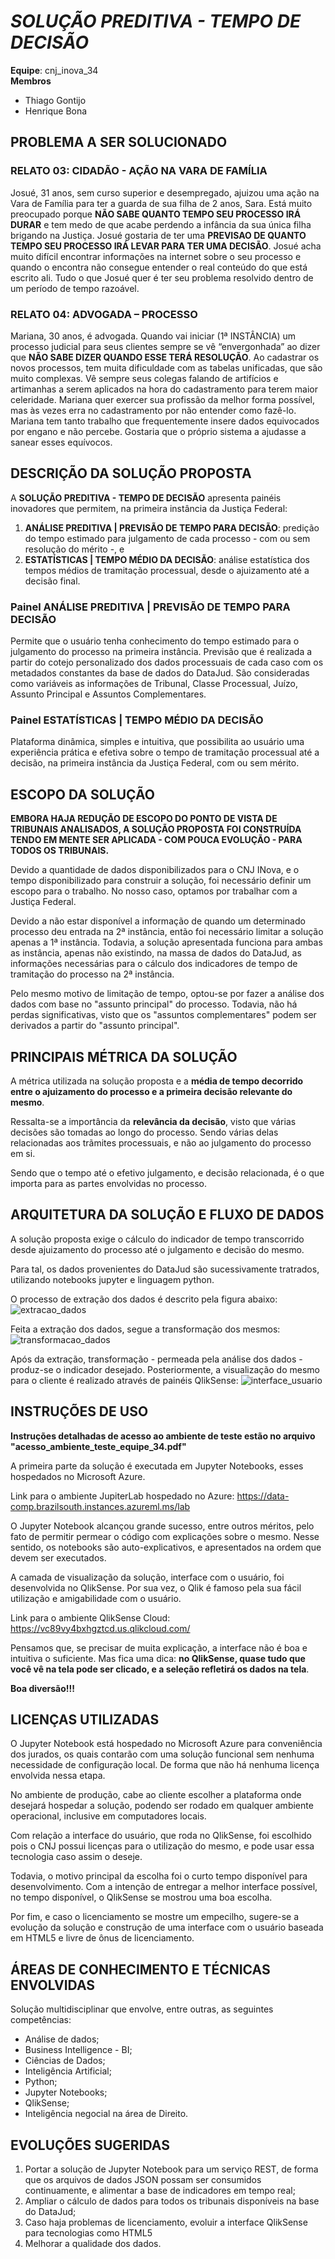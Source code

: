 # ***SOLUÇÃO PREDITIVA - TEMPO DE DECISÃO***

**Equipe**: cnj_inova_34  
**Membros**
- Thiago Gontijo
- Henrique Bona

## PROBLEMA A SER SOLUCIONADO
### **RELATO 03: CIDADÃO - AÇÃO NA VARA DE FAMÍLIA**
Josué, 31 anos, sem curso superior e desempregado, ajuizou uma ação na Vara de Família para ter a guarda de sua filha de 2 anos, Sara.
Está muito preocupado porque **NÃO SABE QUANTO TEMPO SEU PROCESSO IRÁ DURAR** e tem medo de que acabe perdendo a infância da sua única filha brigando
na Justiça. Josué gostaria de ter uma **PREVISAO DE QUANTO TEMPO SEU PROCESSO IRÁ LEVAR PARA TER UMA DECISÃO**.
Josué acha muito difícil encontrar informações na internet sobre o seu processo e quando o encontra não consegue entender o real conteúdo do que está escrito ali.
Tudo o que Josué quer é ter seu problema resolvido dentro de um período de tempo razoável.

### **RELATO 04: ADVOGADA – PROCESSO** 
Mariana, 30 anos, é advogada. Quando vai iniciar (1ª INSTÂNCIA) um processo judicial para seus clientes sempre se vê “envergonhada” ao dizer
que **NÃO SABE DIZER QUANDO ESSE TERÁ RESOLUÇÃO**.
Ao cadastrar os novos processos, tem muita dificuldade com as tabelas unificadas, que são muito complexas.
Vê sempre seus colegas falando de artifícios e artimanhas a serem aplicados na hora do cadastramento para terem maior celeridade.
Mariana quer exercer sua profissão da melhor forma possível, mas às vezes erra no cadastramento por não entender como fazê-lo.
Mariana tem tanto trabalho que frequentemente insere dados equivocados por engano e não percebe.
Gostaria que o próprio sistema a ajudasse a sanear esses equívocos.


## DESCRIÇÃO DA SOLUÇÃO PROPOSTA

A **SOLUÇÃO PREDITIVA - TEMPO DE DECISÃO** apresenta painéis inovadores que permitem, na primeira instância da Justiça Federal: 
1. **ANÁLISE PREDITIVA | PREVISÃO DE TEMPO PARA DECISÃO**: predição do tempo estimado para julgamento de cada processo - com ou sem resolução do mérito -, e 
2. **ESTATÍSTICAS | TEMPO MÉDIO DA DECISÃO**: análise estatística dos tempos médios de tramitação processual, desde o ajuizamento até a decisão final.

### Painel ANÁLISE PREDITIVA | PREVISÃO DE TEMPO PARA DECISÃO
Permite que o usuário tenha conhecimento do tempo estimado para o julgamento do processo na primeira instância. 
Previsão que é realizada a partir do cotejo personalizado dos dados processuais de cada caso com os metadados constantes da base de dados do DataJud.
São consideradas como variáveis as informações de Tribunal, Classe Processual, Juízo, Assunto Principal e Assuntos Complementares. 

### Painel ESTATÍSTICAS | TEMPO MÉDIO DA DECISÃO
Plataforma dinâmica, simples e intuitiva, que possibilita ao usuário uma experiência prática e efetiva sobre o tempo de tramitação processual
até a decisão, na primeira instância da Justiça Federal, com ou sem mérito.


## ESCOPO DA SOLUÇÃO

**EMBORA HAJA REDUÇÃO DE ESCOPO DO PONTO DE VISTA DE TRIBUNAIS ANALISADOS, A SOLUÇÃO PROPOSTA FOI CONSTRUÍDA TENDO EM MENTE SER APLICADA - COM POUCA
EVOLUÇÃO - PARA TODOS OS TRIBUNAIS.**

Devido a quantidade de dados disponibilizados para o CNJ INova, e o tempo disponibilizado para construir a solução, foi necessário definir um
escopo para o trabalho. No nosso caso, optamos por trabalhar com a Justiça Federal.

Devido a não estar disponível a informação de quando um determinado processo deu entrada na 2ª instância, então foi necessário limitar a solução
apenas a 1ª instância. Todavia, a solução apresentada funciona para ambas as instância, apenas não existindo, na massa de dados do DataJud, as
informações necessárias para o cálculo dos indicadores de tempo de tramitação do processo na 2ª instância.

Pelo mesmo motivo de limitação de tempo, optou-se por fazer a análise dos dados com base no "assunto principal" do processo. Todavia, não há perdas
significativas, visto que os "assuntos complementares" podem ser derivados a partir do "assunto principal".


## PRINCIPAIS MÉTRICA DA SOLUÇÃO
A métrica utilizada na solução proposta e a **média de tempo decorrido entre o ajuizamento do processo e a primeira decisão relevante do mesmo**.

Ressalta-se a importância da **relevância da decisão**, visto que várias decisões são tomadas ao longo do processo. Sendo várias delas relacionadas aos trãmites processuais, e não ao julgamento do processo em si.

Sendo que o tempo até o efetivo julgamento, e decisão relacionada, é o que importa para as partes envolvidas no processo.


## ARQUITETURA DA SOLUÇÃO E FLUXO DE DADOS
A solução proposta exige o cálculo do indicador de tempo transcorrido desde ajuizamento do processo até o julgamento e decisão do mesmo.

Para tal, os dados provenientes do DataJud são sucessivamente tratrados, utilizando notebooks jupyter e linguagem python.

O processo de extração dos dados é descrito pela figura abaixo:
![extracao_dados](https://github.com/cnj-inova-34/cnj_inova_2020/blob/main/imagens/cnj_inova_extracao_dados.png?raw=true)


Feita a extração dos dados, segue a transformação dos mesmos:
![transformacao_dados](https://github.com/cnj-inova-34/cnj_inova_2020/blob/main/imagens/cnj_inova_tranformacao_dados.png?raw=true)


Após da extração, transformação - permeada pela análise dos dados - produz-se o indicador desejado. Posteriormente, a visualização do mesmo para o cliente é
realizado através de painéis QlikSense:
![interface_usuario](https://github.com/cnj-inova-34/cnj_inova_2020/blob/main/imagens/cnj_inova_interface_usuario.png?raw=true)


## INSTRUÇÕES DE USO
**Instruções detalhadas de acesso ao ambiente de teste estão no arquivo "acesso_ambiente_teste_equipe_34.pdf"**

A primeira parte da solução é executada em Jupyter Notebooks, esses hospedados no Microsoft Azure.

Link para o ambiente JupiterLab hospedado no Azure: https://data-comp.brazilsouth.instances.azureml.ms/lab

O Jupyter Notebook alcançou grande sucesso, entre outros méritos, pelo fato de permitir permear o código com explicações sobre o mesmo. Nesse sentido, os notebooks são auto-explicativos, e apresentados na ordem que devem ser executados.


A camada de visualização da solução, interface com o usuário, foi desenvolvida no QlikSense. Por sua vez, o Qlik é famoso pela sua fácil utilização e amigabilidade com o usuário.

Link para o ambiente QlikSense Cloud: https://vc89vy4bxhgztcd.us.qlikcloud.com/

Pensamos que, se precisar de muita explicação, a interface não é boa e intuitiva o suficiente. Mas fica uma dica: **no QlikSense, quase tudo que você vê na tela pode ser clicado, e a seleção refletirá os dados na tela**. 

**Boa diversão!!!**


## LICENÇAS UTILIZADAS
O Jupyter Notebook está hospedado no Microsoft Azure para conveniência dos jurados, os quais contarão com uma solução funcional sem nenhuma necessidade de configuração local. De forma que não há nenhuma licença envolvida nessa etapa.

No ambiente de produção, cabe ao cliente escolher a plataforma onde desejará hospedar a solução, podendo ser rodado em qualquer ambiente operacional, inclusive em computadores locais.

Com relação a interface do usuário, que roda no QlikSense, foi escolhido pois o CNJ possui licenças para o utilização do mesmo, e pode usar essa tecnologia caso assim o deseje.

Todavia, o motivo principal da escolha foi o curto tempo disponível para desenvolvimento. Com a intenção de entregar a melhor interface possível, no tempo disponível, o QlikSense se mostrou uma boa escolha.

Por fim, e caso o licenciamento se mostre um empecilho, sugere-se a evolução da solução e construção de uma interface com o usuário baseada em HTML5 e livre de ônus de licenciamento.


## ÁREAS DE CONHECIMENTO E TÉCNICAS ENVOLVIDAS
Solução multidisciplinar que envolve, entre outras, as seguintes competências:
- Análise de dados;
- Business Intelligence - BI;
- Ciências de Dados;
- Inteligência Artificial;
- Python;
- Jupyter Notebooks;
- QlikSense;
- Inteligência negocial na área de Direito.


## EVOLUÇÕES SUGERIDAS

1. Portar a solução de Jupyter Notebook para um serviço REST, de forma que os arquivos de dados JSON possam ser consumidos continuamente, e alimentar a base de indicadores em tempo real;
2. Ampliar o cálculo de dados para todos os tribunais disponíveis na base do DataJud;
3. Caso haja problemas de licenciamento, evoluir a interface QlikSense para tecnologias como HTML5
4. Melhorar a qualidade dos dados.

